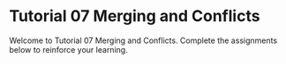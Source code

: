 # Tutorial 07 Merging and Conflicts

Welcome to Tutorial 07 Merging and Conflicts. Complete the assignments below to reinforce your learning.
